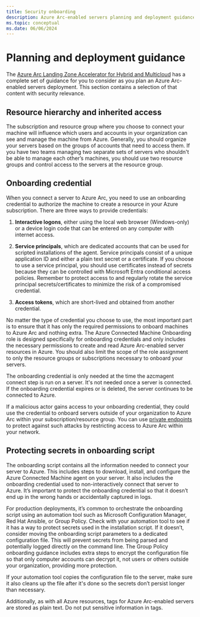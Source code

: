 ```yaml
---
title: Security onboarding
description: Azure Arc-enabled servers planning and deployment guidance.
ms.topic: conceptual
ms.date: 06/06/2024
---
```


# Planning and deployment guidance

The [Azure Arc Landing Zone Accelerator for Hybrid and Multicloud](/azure/cloud-adoption-framework/scenarios/hybrid/enterprise-scale-landing-zone) has a complete set of guidance for you to consider as you plan an Azure Arc-enabled servers deployment. This section contains a selection of that content with security relevance.

## Resource hierarchy and inherited access

The subscription and resource group where you choose to connect your machine will influence which users and accounts in your organization can see and manage the machine from Azure. Generally, you should organize your servers based on the groups of accounts that need to access them. If you have two teams managing two separate sets of servers who shouldn't be able to manage each other’s machines, you should use two resource groups and control access to the servers at the resource group.

## Onboarding credential

When you connect a server to Azure Arc, you need to use an onboarding credential to authorize the machine to create a resource in your Azure subscription. There are three ways to provide credentials:

1. **Interactive logons**, either using the local web browser (Windows-only) or a device login code that can be entered on any computer with internet access.

1. **Service principals**, which are dedicated accounts that can be used for scripted installations of the agent. Service principals consist of a unique application ID and either a plain text secret or a certificate. If you choose to use a service principal, you should use certificates instead of secrets because they can be controlled with Microsoft Entra conditional access policies. Remember to protect access to and regularly rotate the service principal secrets/certificates to minimize the risk of a compromised credential.

1. **Access tokens**, which are short-lived and obtained from another credential.

No matter the type of credential you choose to use, the most important part is to ensure that it has only the required permissions to onboard machines to Azure Arc and nothing extra. The Azure Connected Machine Onboarding role is designed specifically for onboarding credentials and only includes the necessary permissions to create and read Azure Arc-enabled server resources in Azure. You should also limit the scope of the role assignment to only the resource groups or subscriptions necessary to onboard your servers.

The onboarding credential is only needed at the time the azcmagent connect step is run on a server. It's not needed once a server is connected. If the onboarding credential expires or is deleted, the server continues to be connected to Azure.

If a malicious actor gains access to your onboarding credential, they could use the credential to onboard servers outside of your organization to Azure Arc within your subscription/resource group. You can use [private endpoints](security-networking.md#private-endpoints) to protect against such attacks by restricting access to Azure Arc within your network.

## Protecting secrets in onboarding script

The onboarding script contains all the information needed to connect your server to Azure. This includes steps to download, install, and configure the Azure Connected Machine agent on your server. It also includes the onboarding credential used to non-interactively connect that server to Azure. It’s important to protect the onboarding credential so that it doesn’t end up in the wrong hands or accidentally captured in logs.

For production deployments, it’s common to orchestrate the onboarding script using an automation tool such as Microsoft Configuration Manager, Red Hat Ansible, or Group Policy. Check with your automation tool to see if it has a way to protect secrets used in the installation script. If it doesn’t, consider moving the onboarding script parameters to a dedicated configuration file. This will prevent secrets from being parsed and potentially logged directly on the command line. The Group Policy onboarding guidance includes extra steps to encrypt the configuration file so that only computer accounts can decrypt it, not users or others outside your organization, providing more protection.

If your automation tool copies the configuration file to the server, make sure it also cleans up the file after it's done so the secrets don’t persist longer than necessary.

Additionally, as with all Azure resources, tags for Azure Arc-enabled servers are stored as plain text. Do not put sensitive information in tags.

